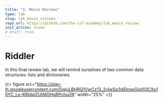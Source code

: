 ```yaml
---
title: "3. Movie Reviews"
type: lab
slug: lab_movie_reviwes
repo_url: https://github.com/the-isf-academy/lab_movie_review 
init_action: clone
# draft: true
---
```


# Riddler

In this final review lab, we will remind ourselves of two common data structures: lists and dictionaries. 

{{< figure src="https://play-lh.googleusercontent.com/DqluLBHRQ1VwCz13_2vIwSq3dEknwGjqXi3CXu10YC_Le-KRldpIZUtMOHgRPchui7A" width="25%"  >}}



